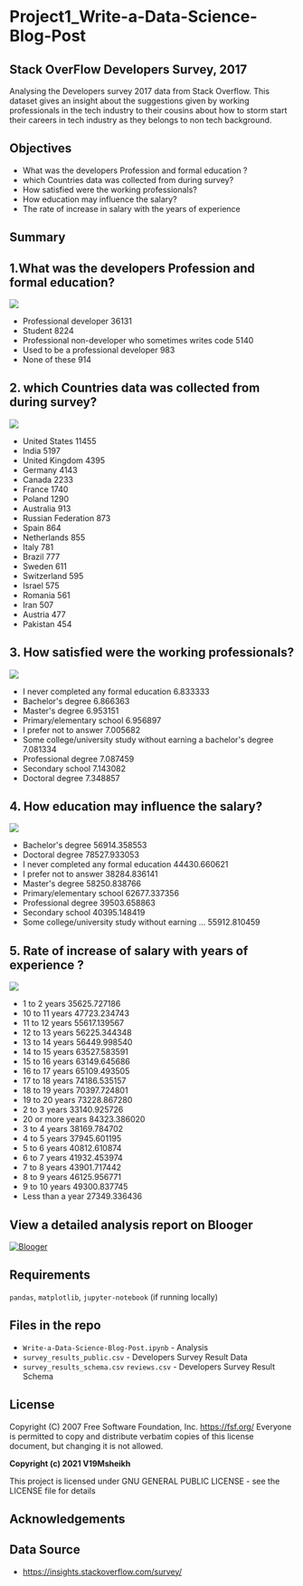 # Project1_Write-a-Data-Science-Blog-Post

## Stack OverFlow Developers Survey, 2017

Analysing the Developers survey 2017 data from Stack Overflow. This dataset gives an insight about the suggestions given by working professionals in the tech industry to their cousins about how to storm start their careers in tech industry as they belongs to non tech background.

## Objectives
- What was the developers Profession and formal education ?
- which Countries data was collected from during survey?
- How satisfied were the working professionals?
- How education may influence the salary?
- The rate of increase in salary with the years of experience

## Summary
## 1.What was the developers Profession and formal education?
![](Screenshots/1.png)

- Professional developer                                  36131
- Student                                                  8224
- Professional non-developer who sometimes writes code     5140
- Used to be a professional developer                       983
- None of these                                             914

## 2. which Countries data was collected from during survey?
![](Screenshots/2.png)

- United States         11455
- India                  5197
- United Kingdom         4395
- Germany                4143
- Canada                 2233
- France                 1740
- Poland                 1290
- Australia               913
- Russian Federation      873
- Spain                   864
- Netherlands             855
- Italy                   781
- Brazil                  777
- Sweden                  611
- Switzerland             595
- Israel                  575
- Romania                 561
- Iran                    507
- Austria                 477
- Pakistan                454



## 3. How satisfied were the working professionals?
![](Screenshots/3.png)

- I never completed any formal education                               6.833333
- Bachelor's degree                                                    6.866363
- Master's degree                                                      6.953151
- Primary/elementary school                                            6.956897
- I prefer not to answer                                               7.005682
- Some college/university study without earning a bachelor's degree    7.081334
- Professional degree                                                  7.087459
- Secondary school                                                     7.143082
- Doctoral degree                                                      7.348857

## 4. How education may influence the salary?
![](Screenshots/4.png)

-	Bachelor's degree	56914.358553
-	Doctoral degree	78527.933053
-	I never completed any formal education	44430.660621
-	I prefer not to answer	38284.836141
-	Master's degree	58250.838766
-	Primary/elementary school	62677.337356
-	Professional degree	39503.658863
-	Secondary school	40395.148419
-	Some college/university study without earning ...	55912.810459

## 5. Rate of increase of salary with years of experience ?
![](Screenshots/5.png)

-	1 to 2 years	35625.727186
-	10 to 11 years	47723.234743
-	11 to 12 years	55617.139567
-	12 to 13 years	56225.344348
-	13 to 14 years	56449.998540
-	14 to 15 years	63527.583591
-	15 to 16 years	63149.645686
-	16 to 17 years	65109.493505
-	17 to 18 years	74186.535157
-	18 to 19 years	70397.724801
-	19 to 20 years	73228.867280
-	2 to 3 years	33140.925726
-	20 or more years	84323.386020
-	3 to 4 years	38169.784702
-	4 to 5 years	37945.601195
-	5 to 6 years	40812.610874
-	6 to 7 years	41932.453974
-	7 to 8 years	43901.717442
-	8 to 9 years	46125.956771
- 9 to 10 years	49300.837745
-	Less than a year	27349.336436
## View a detailed analysis report on Blooger
[![Blooger](Screenshots/Blooger-Logo.png)](https://mhassandatascience.blogspot.com/2021/02/stack-overflow-developers-survey-2017.html)

## Requirements
`pandas`, `matplotlib`, `jupyter-notebook` (if running locally)

## Files in the repo
- `Write-a-Data-Science-Blog-Post.ipynb` - Analysis
- `survey_results_public.csv` - Developers Survey Result Data
- `survey_results_schema.csv` `reviews.csv` - Developers Survey Result Schema

## License
Copyright (C) 2007 Free Software Foundation, Inc. <https://fsf.org/>
 Everyone is permitted to copy and distribute verbatim copies
 of this license document, but changing it is not allowed.
 
**Copyright (c) 2021 V19Msheikh**

This project is licensed under  GNU GENERAL PUBLIC LICENSE - see the LICENSE file for details

## Acknowledgements
## Data Source
- https://insights.stackoverflow.com/survey/
